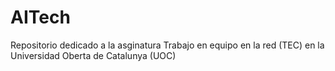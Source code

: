 # AITech
Repositorio dedicado a la asginatura Trabajo en equipo en la red (TEC) en la Universidad Oberta de Catalunya (UOC)
